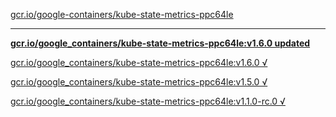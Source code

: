 [gcr.io/google-containers/kube-state-metrics-ppc64le](https://hub.docker.com/r/sqeven/kube-state-metrics-ppc64le/tags/) 

----
**[gcr.io/google_containers/kube-state-metrics-ppc64le:v1.6.0 updated](https://hub.docker.com/r/sqeven/kube-state-metrics-ppc64le/tags/)**

[gcr.io/google_containers/kube-state-metrics-ppc64le:v1.6.0 √](https://hub.docker.com/r/sqeven/kube-state-metrics-ppc64le/tags/)

[gcr.io/google_containers/kube-state-metrics-ppc64le:v1.5.0 √](https://hub.docker.com/r/sqeven/kube-state-metrics-ppc64le/tags/)

[gcr.io/google_containers/kube-state-metrics-ppc64le:v1.1.0-rc.0 √](https://hub.docker.com/r/sqeven/kube-state-metrics-ppc64le/tags/)

